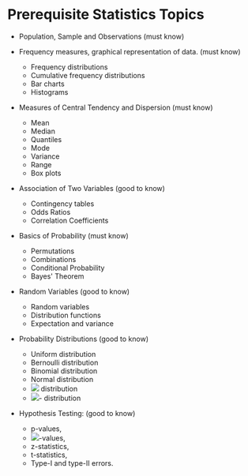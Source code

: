 # Prerequisite Statistics Topics

- Population, Sample and Observations (must know)

- Frequency measures, graphical representation of data. (must know)

    - Frequency distributions
    - Cumulative frequency distributions
    - Bar charts
    - Histograms

- Measures of Central Tendency and Dispersion (must know)

    - Mean
    - Median
    - Quantiles
    - Mode
    - Variance
    - Range
    - Box plots

- Association of Two Variables (good to know)

    - Contingency tables
    - Odds Ratios
    - Correlation Coefficients

- Basics of Probability (must know)
    
    - Permutations
    - Combinations
    - Conditional Probability
    - Bayes' Theorem

- Random Variables (good to know)

    - Random variables
    - Distribution functions
    - Expectation and variance

- Probability Distributions (good to know)
    
    - Uniform distribution
    - Bernoulli distribution
    - Binomial distribution
    - Normal distribution
    - <img src="https://render.githubusercontent.com/render/math?math=\chi^{2}"> distribution
    - <img src="https://render.githubusercontent.com/render/math?math=t ">- distribution

- Hypothesis Testing: (good to know)
    - p-values, 
    - <img src="https://render.githubusercontent.com/render/math?math=\alpha">-values,
    - z-statistics,
    - t-statistics, 
    - Type-I and type-II errors.
